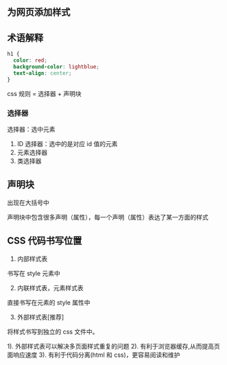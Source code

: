 ## 为网页添加样式

## 术语解释

```css
h1 {
  color: red;
  background-color: lightblue;
  text-align: center;
}
```

css 规则 = 选择器 + 声明块

### 选择器

选择器：选中元素

1. ID 选择器：选中的是对应 id 值的元素
2. 元素选择器
3. 类选择器

## 声明块

出现在大括号中

声明块中包含很多声明（属性），每一个声明（属性）表达了某一方面的样式

## CSS 代码书写位置

1. 内部样式表

书写在 style 元素中

2. 内联样式表，元素样式表

直接书写在元素的 style 属性中

3. 外部样式表[推荐]

将样式书写到独立的 css 文件中。

1). 外部样式表可以解决多页面样式重复的问题
2). 有利于浏览器缓存,从而提高页面响应速度
3). 有利于代码分离(html 和 css)，更容易阅读和维护
